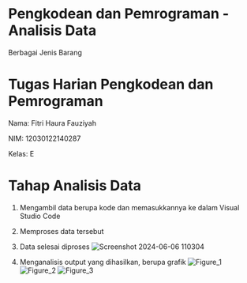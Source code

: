 # Pengkodean dan Pemrograman - Analisis Data 
Berbagai Jenis Barang

# Tugas Harian Pengkodean dan Pemrograman
Nama: Fitri Haura Fauziyah

NIM: 12030122140287

Kelas: E

# Tahap Analisis Data
1. Mengambil data berupa kode dan memasukkannya ke dalam Visual Studio Code
   

3. Memproses data tersebut

4. Data selesai diproses
   ![Screenshot 2024-06-06 110304](https://github.com/FitriHauraFauziyah/AnalisisDataPerusahaan-BerbagaiJenisBarang/assets/167203968/9e0493fb-ee1e-4031-98f2-02f244b3ee4f)
   
5. Menganalisis output yang dihasilkan, berupa grafik
   ![Figure_1](https://github.com/FitriHauraFauziyah/AnalisisDataPerusahaan-BerbagaiJenisBarang/assets/167203968/3776444d-7f32-4a06-84a8-14b34d120602)
   ![Figure_2](https://github.com/FitriHauraFauziyah/AnalisisDataPerusahaan-BerbagaiJenisBarang/assets/167203968/7752f152-8314-4511-97a8-b666aac37f68)
   ![Figure_3](https://github.com/FitriHauraFauziyah/AnalisisDataPerusahaan-BerbagaiJenisBarang/assets/167203968/fd03ce84-4a55-4da2-a2fa-2d33fbc6eec4)



